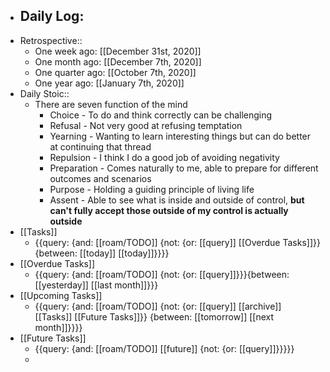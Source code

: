 - Daily Log:
    - 
- Retrospective::
    - One week ago: [[December 31st, 2020]]
    - One month ago: [[December 7th, 2020]]
    - One quarter ago: [[October 7th, 2020]]
    - One year ago: [[January 7th, 2020]]
- Daily Stoic::
    - There are seven function of the mind
        - Choice - To do and think correctly can be challenging  
        - Refusal - Not very good at refusing temptation
        - Yearning - Wanting to learn interesting things but can do better at continuing that thread
        - Repulsion - I think I do a good job of avoiding negativity
        - Preparation - Comes naturally to me, able to prepare for different outcomes and scenarios
        - Purpose - Holding a guiding principle of living life
        - Assent - Able to see what is inside and outside of control, **but can't fully accept those outside of my control is actually outside**
- [[Tasks]]
    - {{query: {and: [[roam/TODO]] {not: {or: [[query]] [[Overdue Tasks]]}} {between: [[today]] [[today]]}}}}
- [[Overdue Tasks]]
    - {{query: {and: [[roam/TODO]] {not: {or: [[query]]}}}{between: [[yesterday]] [[last month]]}}}
- [[Upcoming Tasks]]
    - {{query: {and: [[roam/TODO]] {not: {or: [[query]] [[archive]] [[Tasks]] [[Future Tasks]]}} {between: [[tomorrow]] [[next month]]}}}}
- [[Future Tasks]]
    - {{query: {and: [[roam/TODO]] [[future]] {not: {or: [[query]]}}}}}
    - 

